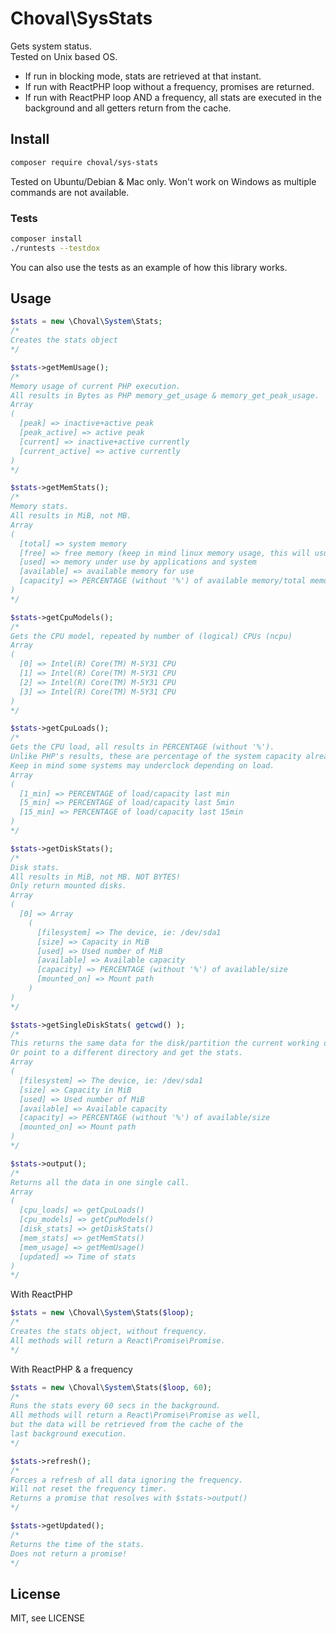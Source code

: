 # Choval\SysStats

Gets system status.  
Tested on Unix based OS.

* If run in blocking mode, stats are retrieved at that instant.
* If run with ReactPHP loop without a frequency, promises are returned.
* If run with ReactPHP loop AND a frequency, all stats are executed in the background and all getters return from the cache.


## Install

```sh
composer require choval/sys-stats
```

Tested on Ubuntu/Debian & Mac only. Won't work on Windows as multiple commands are not available.

### Tests

```sh
composer install
./runtests --testdox
```

You can also use the tests as an example of how this library works.


## Usage

```php
$stats = new \Choval\System\Stats;
/*
Creates the stats object
*/

$stats->getMemUsage();
/*
Memory usage of current PHP execution.
All results in Bytes as PHP memory_get_usage & memory_get_peak_usage.
Array
(
  [peak] => inactive+active peak
  [peak_active] => active peak
  [current] => inactive+active currently
  [current_active] => active currently
)
*/

$stats->getMemStats();
/*
Memory stats.
All results in MiB, not MB.
Array
(
  [total] => system memory
  [free] => free memory (keep in mind linux memory usage, this will usually be close to 1-2)
  [used] => memory under use by applications and system
  [available] => available memory for use
  [capacity] => PERCENTAGE (without '%') of available memory/total memory
)
*/

$stats->getCpuModels();
/*
Gets the CPU model, repeated by number of (logical) CPUs (ncpu)
Array 
(
  [0] => Intel(R) Core(TM) M-5Y31 CPU
  [1] => Intel(R) Core(TM) M-5Y31 CPU
  [2] => Intel(R) Core(TM) M-5Y31 CPU
  [3] => Intel(R) Core(TM) M-5Y31 CPU
)
*/

$stats->getCpuLoads();
/*
Gets the CPU load, all results in PERCENTAGE (without '%').
Unlike PHP's results, these are percentage of the system capacity already.
Keep in mind some systems may underclock depending on load.
Array
(
  [1_min] => PERCENTAGE of load/capacity last min
  [5_min] => PERCENTAGE of load/capacity last 5min
  [15_min] => PERCENTAGE of load/capacity last 15min
)
*/

$stats->getDiskStats();
/*
Disk stats.
All results in MiB, not MB. NOT BYTES!
Only return mounted disks.
Array
(
  [0] => Array 
    (
      [filesystem] => The device, ie: /dev/sda1
      [size] => Capacity in MiB
      [used] => Used number of MiB
      [available] => Available capacity
      [capacity] => PERCENTAGE (without '%') of available/size
      [mounted_on] => Mount path
    )
)
*/

$stats->getSingleDiskStats( getcwd() );
/*
This returns the same data for the disk/partition the current working dir is using.
Or point to a different directory and get the stats.
Array
(
  [filesystem] => The device, ie: /dev/sda1
  [size] => Capacity in MiB
  [used] => Used number of MiB
  [available] => Available capacity
  [capacity] => PERCENTAGE (without '%') of available/size
  [mounted_on] => Mount path
)
*/

$stats->output();
/*
Returns all the data in one single call.
Array
(
  [cpu_loads] => getCpuLoads()
  [cpu_models] => getCpuModels()
  [disk_stats] => getDiskStats()
  [mem_stats] => getMemStats()
  [mem_usage] => getMemUsage()
  [updated] => Time of stats
)
*/

```

With ReactPHP

```php
$stats = new \Choval\System\Stats($loop);
/*
Creates the stats object, without frequency.
All methods will return a React\Promise\Promise.
*/
```


With ReactPHP & a frequency

```php
$stats = new \Choval\System\Stats($loop, 60);
/*
Runs the stats every 60 secs in the background.
All methods will return a React\Promise\Promise as well,
but the data will be retrieved from the cache of the
last background execution.
*/

$stats->refresh();
/*
Forces a refresh of all data ignoring the frequency.
Will not reset the frequency timer.
Returns a promise that resolves with $stats->output()
*/

$stats->getUpdated();
/*
Returns the time of the stats.
Does not return a promise!
*/
```

## License

MIT, see LICENSE

